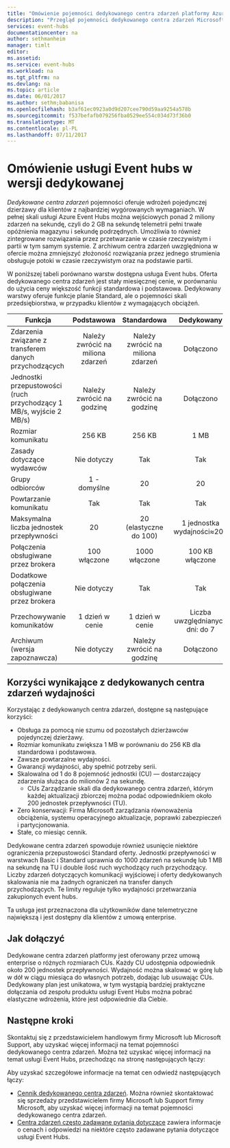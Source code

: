 ```yaml
---
title: "Omówienie pojemności dedykowanego centra zdarzeń platformy Azure | Dokumentacja firmy Microsoft"
description: "Przegląd pojemności dedykowanego centra zdarzeń Microsoft Azure."
services: event-hubs
documentationcenter: na
author: sethmanheim
manager: timlt
editor: 
ms.assetid: 
ms.service: event-hubs
ms.workload: na
ms.tgt_pltfrm: na
ms.devlang: na
ms.topic: article
ms.date: 06/01/2017
ms.author: sethm;babanisa
ms.openlocfilehash: b3af61ec0923a0d9d207cee790d59aa9254a578b
ms.sourcegitcommit: f537befafb079256fba0529ee554c034d73f36b0
ms.translationtype: MT
ms.contentlocale: pl-PL
ms.lasthandoff: 07/11/2017
---
```

# <a name="overview-of-event-hubs-dedicated"></a>Omówienie usługi Event hubs w wersji dedykowanej

*Dedykowane centra zdarzeń* pojemności oferuje wdrożeń pojedynczej dzierżawy dla klientów z najbardziej wygórowanych wymaganiach. W pełnej skali usługi Azure Event Hubs można wejściowych ponad 2 miliony zdarzeń na sekundę, czyli do 2 GB na sekundę telemetrii pełni trwałe opóźnienia magazynu i sekundę podrzędnych. Umożliwia to również zintegrowane rozwiązania przez przetwarzanie w czasie rzeczywistym i partii w tym samym systemie. Z archiwum centra zdarzeń uwzględniona w ofercie można zmniejszyć złożoność rozwiązania przez jednego strumienia obsługuje potoki w czasie rzeczywistym oraz na podstawie partii.

W poniższej tabeli porównano warstw dostępna usługa Event hubs. Oferta dedykowanego centra zdarzeń jest stały miesięcznej cenie, w porównaniu do użycia ceny większość funkcji standardowa i podstawowa. Dedykowany warstwy oferuje funkcje planie Standard, ale o pojemności skali przedsiębiorstwa, w przypadku klientów z wymagających obciążeń. 

| Funkcja | Podstawowa | Standardowa | Dedykowany |
| --- |:---:|:---:|:---:|
| Zdarzenia związane z transferem danych przychodzących | Należy zwrócić na miliona zdarzeń | Należy zwrócić na miliona zdarzeń | Dołączono |
| Jednostki przepustowości (ruch przychodzący 1 MB/s, wyjście 2 MB/s) | Należy zwrócić na godzinę | Należy zwrócić na godzinę | Dołączono |
| Rozmiar komunikatu | 256 KB | 256 KB | 1 MB |
| Zasady dotyczące wydawców | Nie dotyczy | Tak | Tak |     
| Grupy odbiorców | 1 - domyślne | 20 | 20 |
| Powtarzanie komunikatu | Tak | Tak | Tak |
| Maksymalna liczba jednostek przepływności | 20 | 20 (elastyczne do 100)  | 1 jednostka wydajności≈200 |
| Połączenia obsługiwane przez brokera | 100 włączone | 1000 włączone | 100 KB włączone |
| Dodatkowe połączenia obsługiwane przez brokera | Nie dotyczy | Tak | Tak |
| Przechowywanie komunikatów | 1 dzień w cenie | 1 dzień w cenie | Liczba uwzględnianych dni: do 7 |
| Archiwum (wersja zapoznawcza) | Nie dotyczy   | Należy zwrócić na godzinę | Dołączono |

## <a name="benefits-of-event-hubs-dedicated-capacity"></a>Korzyści wynikające z dedykowanych centra zdarzeń wydajności

Korzystając z dedykowanych centra zdarzeń, dostępne są następujące korzyści:

* Obsługa za pomocą nie szumu od pozostałych dzierżawców pojedynczej dzierżawy.
* Rozmiar komunikatu zwiększa 1 MB w porównaniu do 256 KB dla standardowa i podstawowa.
* Zawsze powtarzalne wydajności.
* Gwarancji wydajności, aby spełnić potrzeby serii.
* Skalowalna od 1 do 8 pojemność jednostki (CU) — dostarczający zdarzenia służąca do milionów 2 na sekundę.
  * CUs Zarządzanie skali dla dedykowanego centra zdarzeń, którym każdej aktualizacji zbiorczej można podać odpowiednikiem około 200 jednostek przepływności (TU).
* Zero konserwacji: Firma Microsoft zarządzania równoważenia obciążenia, systemu operacyjnego aktualizacje, poprawki zabezpieczeń i partycjonowania.
* Stałe, co miesiąc cennik.

Dedykowane centra zdarzeń spowoduje również usunięcie niektóre ograniczenia przepustowości Standard oferty. Jednostki przepływności w warstwach Basic i Standard uprawnia do 1000 zdarzeń na sekundę lub 1 MB na sekundę na TU i double ilość ruch wychodzący ruch przychodzący. Liczby zdarzeń dotyczących komunikacji wyjściowej i oferty dedykowanych skalowania nie ma żadnych ograniczeń na transfer danych przychodzących. Te limity reguluje tylko wydajności przetwarzania zakupionych event hubs.

Ta usługa jest przeznaczona dla użytkowników dane telemetryczne największą i jest dostępny dla klientów z umową enterprise.

## <a name="how-to-onboard"></a>Jak dołączyć

Dedykowane centra zdarzeń platformy jest oferowany przez umową enterprise o różnych rozmiarach CUs. Każdy CU udostępnia odpowiednik około 200 jednostek przepływności. Wydajność można skalować w górę lub w dół w ciągu miesiąca do własnych potrzeb, dodając lub usuwając CUs. Dedykowany plan jest unikatowa, w tym wystąpią bardziej praktyczne dołączania od zespołu produktu usługi Event Hubs można pobrać elastyczne wdrożenia, które jest odpowiednie dla Ciebie. 

## <a name="next-steps"></a>Następne kroki
Skontaktuj się z przedstawicielem handlowym firmy Microsoft lub Microsoft Support, aby uzyskać więcej informacji na temat pojemności dedykowanego centra zdarzeń. Można też uzyskać więcej informacji na temat usługi Event Hubs, przechodząc na stronę następujących łączy:

Aby uzyskać szczegółowe informacje na temat cen odwiedź następujących łączy:

- [Cennik dedykowanego centra zdarzeń](https://azure.microsoft.com/pricing/details/event-hubs/). Można również skontaktować się sprzedaży przedstawicielem firmy Microsoft lub Support firmy Microsoft, aby uzyskać więcej informacji na temat pojemności dedykowanego centra zdarzeń.
- [Centra zdarzeń często zadawane pytania dotyczące](event-hubs-faq.md) zawiera informacje o cenach i odpowiedzi na niektóre często zadawane pytania dotyczące usługi Event Hubs. 
